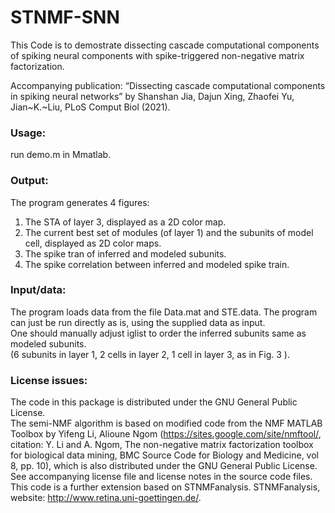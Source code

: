 # STNMF-SNN

This Code is to demostrate dissecting cascade computational components of spiking neural components with spike-triggered non-negative matrix factorization.

Accompanying publication:
“Dissecting cascade computational components in spiking neural networks”
by Shanshan Jia, Dajun Xing, Zhaofei Yu, Jian~K.~Liu, PLoS Comput Biol (2021).


### Usage:
run demo.m in Mmatlab.

### Output:
The program generates 4 figures:<br>
1. The STA of layer 3, displayed as a 2D color map.<br>
2. The current best set of modules (of layer 1) and the subunits of model cell, displayed as 2D color maps.<br>
3. The spike tran of inferred and modeled subunits.<br>
4. The spike correlation between inferred and modeled spike train.

### Input/data:
The program loads data from the file Data.mat and STE.data. The program can just be run directly as is, using the supplied data as input. <br>
One should manually adjust iglist to order the inferred subunits same as modeled subunits. <br>
(6 subunits in layer 1, 2 cells in layer 2, 1 cell in layer 3, as in Fig. 3 ).


### License issues:
The code in this package is distributed under the GNU General Public License.<br>
The semi-NMF algorithm is based on modified code from the NMF MATLAB Toolbox by Yifeng Li, Alioune Ngom (https://sites.google.com/site/nmftool/, citation: Y. Li and A. Ngom, The non-negative matrix factorization toolbox for biological data mining, BMC Source Code for Biology and Medicine, vol 8, pp. 10), which is also distributed under the GNU General Public License. See accompanying license file and license notes in the source code files.<br>
This code is a further extension based on STNMFanalysis.  STNMFanalysis, website: http://www.retina.uni-goettingen.de/.
